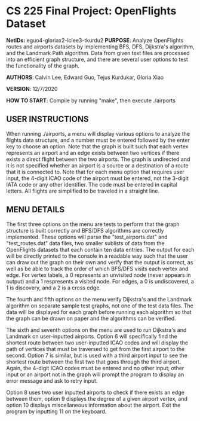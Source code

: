# CS 225 Final Project: OpenFlights Dataset
**NetIDs:** eguo4-gloriax2-lclee3-tkurdu2
**PURPOSE**: Analyze OpenFlights routes and airports datasets by implementing BFS, DFS, Dijkstra's algorithm, and the Landmark Path algorithm. Data from given text files are processed into an efficient graph structure, and there are several user options to test the functionality of the graph.

**AUTHORS**: Calvin Lee, Edward Guo, Tejus Kurdukar, Gloria Xiao

**VERSION**: 12/7/2020

**HOW TO START**: Compile by running "make", then execute ./airports

## USER INSTRUCTIONS

When running ./airports, a menu will display various options to analyze the flights data structure, and a number must be entered
followed by the enter key to choose an option. Note that the graph is built such that each vertex represents an airport and an edge exists between
two vertices if there exists a direct flight between the two airports. The graph is undirected and it is not specified whether an airport is a
source or a destination of a route that it is connected to. Note that for each menu option that requires user input, the 4-digit ICAO code
of the airport must be entered, not the 3-digit IATA code or any other identifier. The code must be entered in capital letters. All flights
are simplified to be traveled in a straight line.

## MENU DETAILS

The first three options on the menu are tests to perform that the graph structure is built correctly and BFS/DFS algorithms are correctly
implemented. These options will parse the "test_airports.dat" and "test_routes.dat" data files, two smaller sublists of data from the OpenFlights
datasets that each contain ten data entries. The output for each will be directly printed to the console in a readable way such that the user can 
draw out the graph on their own and verify that the output is correct, as well as be able to track the order of which BFS/DFS visits each vertex 
and edge. For vertex labels, a 0 represents an unvisited node (never appears in output) and a 1 respresents a visited node. For edges, a 0 is
undiscovered, a 1 is discovery, and a 2 is a cross edge.

The fourth and fifth options on the menu verify Dijkstra's and the Landmark algorithm on separate sample test graphs, not one of the test data
files. The data will be displayed for each graph before running each algorithm so that the graph can be drawn on paper and the algorithms can be 
verified.

The sixth and seventh options on the menu are used to run Dijkstra's and Landmark on user-inputted airports. Option 6 will specifically find the
shortest route between two user-inputted ICAO codes and will display the path of vertices that must be traversed to get from the first airport to
the second. Option 7 is similar, but is used with a third airport input to see the shortest route between the first two that goes through the third
airport. Again, the 4-digit ICAO codes must be entered and no other input; other input or an airport not in the graph will prompt the program
to display an error message and ask to retry input.

Option 8 uses two user inputted airports to check if there exists an edge between them, option 9 displays the degree of a given airport vertex, and
option 10 displays miscellaneous information about the airport. Exit the program by inputting 11 on the keyboard.


